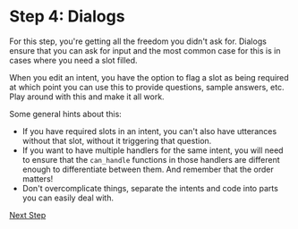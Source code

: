 # Step 4: Dialogs

For this step, you're getting all the freedom you didn't ask for. Dialogs ensure that you can ask for input and the most common case for this is in cases where you need a slot filled.

When you edit an intent, you have the option to flag a slot as being required at which point you can use this to provide questions, sample answers, etc. Play around with this and make it all work.

Some general hints about this:
* If you have required slots in an intent, you can't also have utterances without that slot, without it triggering that question.
* If you want to have multiple handlers for the same intent, you will need to ensure that the `can_handle` functions in those handlers are different enough to differentiate between them. And remember that the order matters!
* Don't overcomplicate things, separate the intents and code into parts you can easily deal with.

[Next Step](step4.md)